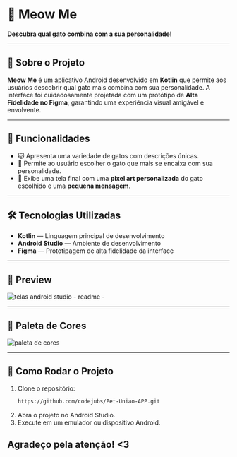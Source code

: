 # 🐾 Meow Me

**Descubra qual gato combina com a sua personalidade!**

---

## 📱 Sobre o Projeto

**Meow Me** 
é um aplicativo Android desenvolvido em **Kotlin** que permite aos usuários descobrir qual gato mais combina com sua personalidade. A interface foi cuidadosamente projetada com um protótipo de **Alta Fidelidade no Figma**, garantindo uma experiência visual amigável e envolvente.

---

## 🎯 Funcionalidades

- 🐱 Apresenta uma variedade de gatos com descrições únicas.
- 💬 Permite ao usuário escolher o gato que mais se encaixa com sua personalidade.
- 🎨 Exibe uma tela final com uma **pixel art personalizada** do gato escolhido e uma **pequena mensagem**.

---

## 🛠 Tecnologias Utilizadas

- **Kotlin** — Linguagem principal de desenvolvimento
- **Android Studio** — Ambiente de desenvolvimento
- **Figma** — Prototipagem de alta fidelidade da interface

---

## 📸 Preview

![telas android studio - readme -](https://github.com/user-attachments/assets/9d2cae4d-7a0a-47de-bafa-b9b8fec66d9a)

---

## 🎨 Paleta de Cores

![paleta de cores](https://github.com/user-attachments/assets/d9f25b9e-e410-4b12-a533-9d183d760a08)

---

## 🚀 Como Rodar o Projeto

1. Clone o repositório:
   ```bash
   https://github.com/codejubs/Pet-Uniao-APP.git
   ```
2. Abra o projeto no Android Studio.
3. Execute em um emulador ou dispositivo Android.

## Agradeço pela atenção! <3
   
